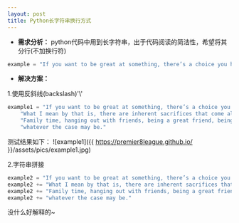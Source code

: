 ```yaml
---
layout: post
title: Python长字符串换行方式
---
```


* **需求分析：** python代码中用到长字符串，出于代码阅读的简洁性，希望将其分行(不加换行符)
```python
example = "If you want to be great at something, there’s a choice you have to make. What I mean by that is, there are inherent sacrifices that come along with that. Family time, hanging out with friends, being a great friend, being a great son, nephew, whatever the case may be."
```

* **解决方案：**

1.使用反斜线(backslash)'\\'
```python
example1 = "If you want to be great at something, there’s a choice you have to make. "\
    "What I mean by that is, there are inherent sacrifices that come along with that. "\
    "Family time, hanging out with friends, being a great friend, being a great son, nephew, "\
    "whatever the case may be."
```
测试结果如下：
![example1]({{ https://premier8league.github.io/ }}/assets/pics/example1.jpg)

2.字符串拼接
```python
example2 = "If you want to be great at something, there’s a choice you have to make. "
example2 += "What I mean by that is, there are inherent sacrifices that come along with that. "
example2 += "Family time, hanging out with friends, being a great friend, being a great son, nephew, "
example2 += "whatever the case may be."
```
没什么好解释的~
